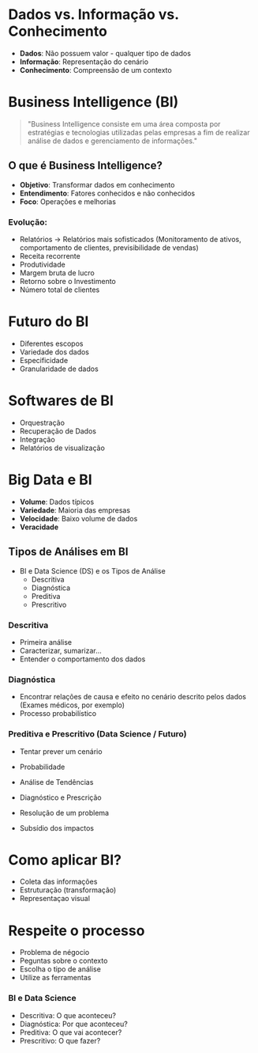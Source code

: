 # Dados vs. Informação vs. Conhecimento

- **Dados**: Não possuem valor - qualquer tipo de dados
- **Informação**: Representação do cenário
- **Conhecimento**: Compreensão de um contexto

# Business Intelligence (BI)

> "Business Intelligence consiste em uma área composta por estratégias e tecnologias utilizadas pelas empresas a fim de realizar análise de dados e gerenciamento de informações."

## O que é Business Intelligence?

* **Objetivo**: Transformar dados em conhecimento
* **Entendimento**: Fatores conhecidos e não conhecidos
* **Foco**: Operações e melhorias

### Evolução:

- Relatórios -> Relatórios mais sofisticados (Monitoramento de ativos, comportamento de clientes, previsibilidade de vendas)
- Receita recorrente
- Produtividade
- Margem bruta de lucro
- Retorno sobre o Investimento
- Número total de clientes

# Futuro do BI

- Diferentes escopos
- Variedade dos dados
- Especificidade
- Granularidade de dados

# Softwares de BI

- Orquestração
- Recuperação de Dados
- Integração
- Relatórios de visualização

# Big Data e BI

- **Volume**: Dados típicos
- **Variedade**: Maioria das empresas
- **Velocidade**: Baixo volume de dados
- **Veracidade**

## Tipos de Análises em BI

- BI e Data Science (DS) e os Tipos de Análise
  * Descritiva
  * Diagnóstica
  * Preditiva
  * Prescritivo

### Descritiva

- Primeira análise
- Caracterizar, sumarizar...
- Entender o comportamento dos dados

### Diagnóstica

- Encontrar relações de causa e efeito no cenário descrito pelos dados (Exames médicos, por exemplo)
- Processo probabilístico

### Preditiva e Prescritivo (Data Science / Futuro)

- Tentar prever um cenário
- Probabilidade
- Análise de Tendências

- Diagnóstico e Prescrição
- Resolução de um problema
- Subsídio dos impactos

# Como aplicar BI?

- Coleta das informações
- Estruturação (transformação)
- Representaçao visual

# Respeite o processo

- Problema de négocio
- Peguntas sobre o contexto
- Escolha o tipo de análise
- Utilize as ferramentas

### BI e Data Science

* Descritiva: O que aconteceu?
* Diagnóstica: Por que aconteceu?
* Preditiva: O que vai acontecer?
* Prescritivo: O que fazer?

